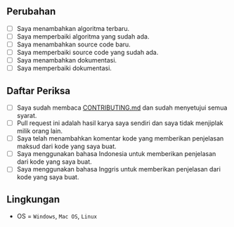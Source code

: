 ## Perubahan

- [ ] Saya menambahkan algoritma terbaru.
- [ ] Saya memperbaiki algoritma yang sudah ada.
- [ ] Saya menambahkan source code baru.
- [ ] Saya memperbaiki source code yang sudah ada.
- [ ] Saya menambahkan dokumentasi.
- [ ] Saya memperbaiki dokumentasi.

## Daftar Periksa

- [ ] Saya sudah membaca [CONTRIBUTING.md](https://github.com/prayogaekaardiansyah/Java/blob/master/CONTRIBUTING.md) dan sudah menyetujui semua syarat.
- [ ] Pull request ini adalah hasil karya saya sendiri dan saya tidak menjiplak milik orang lain.
- [ ] Saya telah menambahkan komentar kode yang memberikan penjelasan maksud dari kode yang saya buat.
- [ ] Saya menggunakan bahasa Indonesia untuk memberikan penjelasan dari kode yang saya buat.
- [ ] Saya menggunakan bahasa Inggris untuk memberikan penjelasan dari kode yang saya buat.

## Lingkungan

- OS = `Windows`, `Mac OS`, `Linux`